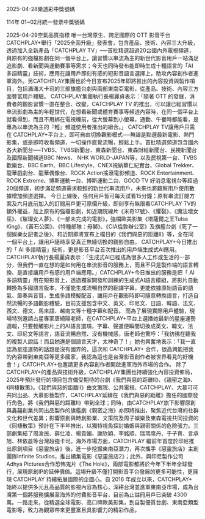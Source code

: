 
2025-04-28樂透彩中獎號碼

                                
114年 01~02月統一發票中獎號碼
                             
2025-04-29空氣品質指標
                               唯一台灣原生、跨足國際的 OTT 影音平台 CATCHPLAY+舉行「2025全面升級」發表會，包含產品、技術、內容三大升級，透過加入全新產品「CATCHPLAY TV」──首批精選超過20台國內外電視頻道，與原有的強檔影劇在同一個平台上，讓習慣以串流為主的新世代影音用戶一站滿足追影劇、看新聞與運動賽事等需求；今天也同時發布能即時生成十種語言的「AI 多語精靈」技術，應用在讓用戶即刻有感的短影音語言選擇上，助攻內容創作者進軍海外。另CATCHPLAY集團也於今日宣布2025年即將推出的內容投資與製作項目，包括滿滿大卡司的三部旗艦台劇與兩部東南亞電影，從產品、技術、內容三方面豐富用戶體驗。 CATCHPLAY集團執行長楊麗貞表示：「隨著 OTT 的發展，消費者的觀影習慣一直在整合、改變，CATCHPLAY TV 的推出，可以讓已經習慣以串流影劇為主的年輕世代，在想看新聞或體育賽事等頻道內容時，在同一個平台上就看得到，而且不用綁在電視機前，從大螢幕到小螢幕，通勤、午餐時都能看，是專為以串流為主的『輕』頻道使用者推出的組合。」 CATCHPLAY TV讓用戶只需在 CATCHPLAY+平台上，即可自由切換觀影模式──無論是點選最新電影、熱門影集，或是即時收看頻道，一切操作直覺流暢，輕鬆上手。首批精選頻道包含國內各大新聞台──TVBS、TVBS新聞台、東森新聞台、東森財經新聞台、民視新聞台及國際新聞頻道BBC News、 NHK WORLD-JAPAN等，以及民視第一台、TVBS歡樂台、BBC Earth、BBC Lifestyle、CNEX視納華仁紀實台、Global Trekker、龍華戲劇台、龍華偶像台、ROCK Action搖滾電影頻道、ROCK Entertainment、ROCK Extreme、博斯運動一台、博斯運動二台、GOOD TV 好消息電視台等超過20個頻道，初步滿足頻道需求較輕的新世代串流用戶，未來也將觀察用戶使用數據增加頻道選擇。 今日上線後，任何用戶皆可每天試看15分鐘；原有串流訂閱方案及六月底前加入的訂閱用戶更可原價升級，即刻享有無限看CATCHPLAY TV的額外權益，加上原有的強檔影劇，如近期院線片《米奇17號》、《懼裂》、《魔法壞女巫》、《璀璨女人夢》、《一部未完成的電影》，強檔歐美影集《塔薩爾之王Tulsa King》、《黃石公園》、《特種部隊：母獅》、《CIA倫敦辦公室》及旗艦台劇《死了一個娛樂女記者之後》、和近期即將宣布上檔日的《我們與惡的距離II》等，全在同一個平台上，讓用戶隨時享受真正無縫切換的觀影自由。 CATCHPLAY+今日推出的「 AI 多語精靈」技術，更是影音平台首次推出的用戶端生成式AI應用。CATCHPLAY執行長楊麗貞表示：「生成式AI已經成為很多人工作或生活的一部分，但我們一直在想的是如何用在串流影音的服務上，而且不只是製作端的語言轉換、是直接讓用戶有感的用戶端應用。」CATCHPLAY+今日推出的服務是把「 AI 多語精靈」用在短影音上，透過獨家開發和訓練的生成式AI語言模組，將影片自動轉換為多國語言版本，不僅能生成流暢自然的翻譯字幕，更能依據原始語音的語氣、節奏與音質，生成多語模擬配音，讓用戶在觀影時即可隨意轉換語言，打造自然流暢的多語觀影體驗，目前支援包含中文、英文、印尼文、日語、韓語、法文、西文、德文、馬來語、越南文等十種字幕和配音。 而為了展現實際用戶體驗，現場特別邀請占星專家唐綺陽老師，在CATCHPLAY+平台上選播她最新的星座運勢週報，只要輕觸影片上的AI語言選項，字幕、聲道便瞬間切換成英文、韓文、法文、印尼文等語言，語音流暢自然、沒有機械感，唐老師也驚呼：「我彷彿在聽我的複製人說話！而且她還是個語言天才，太神奇了！」她也興奮地表示：「我一直認為星座運勢的話題是沒有國界的，這次和 CATCHPLAY+ 合作，很高興能把我的內容帶到東南亞等更多國家，我認為這也是台灣影音創作者被世界看見的好機會！」CATCHPLAY+也邀請更多內容創作者開啟進軍海外市場的合作。 除了CATCHPLAY+的產品與技術升級，CATCHPLAY集團也持續強化內容投資佈局，2025年預計發行的項目包含備受期待的台劇《我們與惡的距離II》、《親密之海》、《同棲散策》。《我們與惡的距離II》由文策院、公共電視、CATCHPLAY、大慕可可共同出品、大慕影藝製作，CATCHPLAY延續在《我們與惡的距離》擔任的國際發行角色，將《我們與惡的距離II》帶到全球；同時，由CATCHPLAY旗下影響原創與鑫囍創業共同出品製作的旗艦劇《親密之海》亦即將推出，聚焦近代台灣的社群文化和世代差異；影響原創與時創影業、文策院及周子娛樂及東森電視共同投資的《同棲散策》預計在下半年推出，以獨特視角探討婚姻與親密關係的危險張力。三部劇集結了周渝民、薛仕凌、楊貴媚、謝欣穎、李銘順、瑞瑪席丹、于子育、言承旭、林依晨等台灣超強卡司。海外市場方面，CATCHPLAY 繼前年首度於印尼推出原創項目《惡靈旅店》後，進一步挖掘東南亞潛力，再次攜手《惡靈旅店》主創團隊Infinite Studios，推出續集電影《惡靈旅店2》；此外，與印尼製作公司Adhya Pictures合作恐怖鬼片《The Hole》，兩部電影都將於今年下半年全球發行，展現原創IP的延伸價值。這場升級不僅打開影音平台發展的更多可能性，更展現 CATCHPLAY 持續拓展國際的企圖心。自 2016 年成立以來，CATCHPLAY+ 始終以提供多元且高品質的影視內容為核心，深耕台灣並進軍東南亞市場，成為台灣第一個將服務擴展至海外的付費影音平台，目前為止註冊用戶已突破 4300 萬。一路走來，從精選全球電影、高口碑歐美影集，到自製優質台劇、東南亞類型電影等，致力為觀眾帶來更豐富且具影響力的精彩作品。